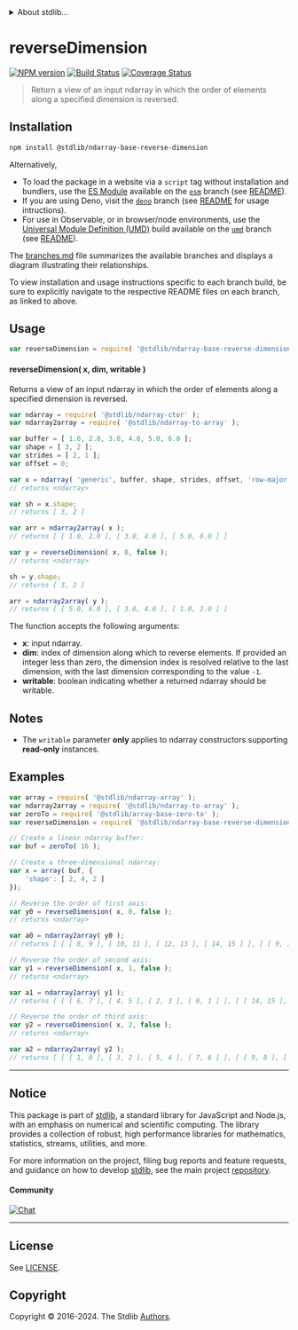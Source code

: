 <!--

@license Apache-2.0

Copyright (c) 2023 The Stdlib Authors.

Licensed under the Apache License, Version 2.0 (the "License");
you may not use this file except in compliance with the License.
You may obtain a copy of the License at

   http://www.apache.org/licenses/LICENSE-2.0

Unless required by applicable law or agreed to in writing, software
distributed under the License is distributed on an "AS IS" BASIS,
WITHOUT WARRANTIES OR CONDITIONS OF ANY KIND, either express or implied.
See the License for the specific language governing permissions and
limitations under the License.

-->


<details>
  <summary>
    About stdlib...
  </summary>
  <p>We believe in a future in which the web is a preferred environment for numerical computation. To help realize this future, we've built stdlib. stdlib is a standard library, with an emphasis on numerical and scientific computation, written in JavaScript (and C) for execution in browsers and in Node.js.</p>
  <p>The library is fully decomposable, being architected in such a way that you can swap out and mix and match APIs and functionality to cater to your exact preferences and use cases.</p>
  <p>When you use stdlib, you can be absolutely certain that you are using the most thorough, rigorous, well-written, studied, documented, tested, measured, and high-quality code out there.</p>
  <p>To join us in bringing numerical computing to the web, get started by checking us out on <a href="https://github.com/stdlib-js/stdlib">GitHub</a>, and please consider <a href="https://opencollective.com/stdlib">financially supporting stdlib</a>. We greatly appreciate your continued support!</p>
</details>

# reverseDimension

[![NPM version][npm-image]][npm-url] [![Build Status][test-image]][test-url] [![Coverage Status][coverage-image]][coverage-url] <!-- [![dependencies][dependencies-image]][dependencies-url] -->

> Return a view of an input ndarray in which the order of elements along a specified dimension is reversed.

<!-- Section to include introductory text. Make sure to keep an empty line after the intro `section` element and another before the `/section` close. -->

<section class="intro">

</section>

<!-- /.intro -->

<!-- Package usage documentation. -->

<section class="installation">

## Installation

```bash
npm install @stdlib/ndarray-base-reverse-dimension
```

Alternatively,

-   To load the package in a website via a `script` tag without installation and bundlers, use the [ES Module][es-module] available on the [`esm`][esm-url] branch (see [README][esm-readme]).
-   If you are using Deno, visit the [`deno`][deno-url] branch (see [README][deno-readme] for usage intructions).
-   For use in Observable, or in browser/node environments, use the [Universal Module Definition (UMD)][umd] build available on the [`umd`][umd-url] branch (see [README][umd-readme]).

The [branches.md][branches-url] file summarizes the available branches and displays a diagram illustrating their relationships.

To view installation and usage instructions specific to each branch build, be sure to explicitly navigate to the respective README files on each branch, as linked to above.

</section>

<section class="usage">

## Usage

```javascript
var reverseDimension = require( '@stdlib/ndarray-base-reverse-dimension' );
```

#### reverseDimension( x, dim, writable )

Returns a view of an input ndarray in which the order of elements along a specified dimension is reversed.

```javascript
var ndarray = require( '@stdlib/ndarray-ctor' );
var ndarray2array = require( '@stdlib/ndarray-to-array' );

var buffer = [ 1.0, 2.0, 3.0, 4.0, 5.0, 6.0 ];
var shape = [ 3, 2 ];
var strides = [ 2, 1 ];
var offset = 0;

var x = ndarray( 'generic', buffer, shape, strides, offset, 'row-major' );
// returns <ndarray>

var sh = x.shape;
// returns [ 3, 2 ]

var arr = ndarray2array( x );
// returns [ [ 1.0, 2.0 ], [ 3.0, 4.0 ], [ 5.0, 6.0 ] ]

var y = reverseDimension( x, 0, false );
// returns <ndarray>

sh = y.shape;
// returns [ 3, 2 ]

arr = ndarray2array( y );
// returns [ [ 5.0, 6.0 ], [ 3.0, 4.0 ], [ 1.0, 2.0 ] ]
```

The function accepts the following arguments:

-   **x**: input ndarray.
-   **dim**: index of dimension along which to reverse elements. If provided an integer less than zero, the dimension index is resolved relative to the last dimension, with the last dimension corresponding to the value `-1`.
-   **writable**: boolean indicating whether a returned ndarray should be writable.

</section>

<!-- /.usage -->

<!-- Package usage notes. Make sure to keep an empty line after the `section` element and another before the `/section` close. -->

<section class="notes">

## Notes

-   The `writable` parameter **only** applies to ndarray constructors supporting **read-only** instances.

</section>

<!-- /.notes -->

<!-- Package usage examples. -->

<section class="examples">

## Examples

<!-- eslint no-undef: "error" -->

```javascript
var array = require( '@stdlib/ndarray-array' );
var ndarray2array = require( '@stdlib/ndarray-to-array' );
var zeroTo = require( '@stdlib/array-base-zero-to' );
var reverseDimension = require( '@stdlib/ndarray-base-reverse-dimension' );

// Create a linear ndarray buffer:
var buf = zeroTo( 16 );

// Create a three-dimensional ndarray:
var x = array( buf, {
    'shape': [ 2, 4, 2 ]
});

// Reverse the order of first axis:
var y0 = reverseDimension( x, 0, false );
// returns <ndarray>

var a0 = ndarray2array( y0 );
// returns [ [ [ 8, 9 ], [ 10, 11 ], [ 12, 13 ], [ 14, 15 ] ], [ [ 0, 1 ], [ 2, 3 ], [ 4, 5 ], [ 6, 7 ] ] ]

// Reverse the order of second axis:
var y1 = reverseDimension( x, 1, false );
// returns <ndarray>

var a1 = ndarray2array( y1 );
// returns [ [ [ 6, 7 ], [ 4, 5 ], [ 2, 3 ], [ 0, 1 ] ], [ [ 14, 15 ], [ 12, 13 ], [ 10, 11 ], [ 8, 9 ] ] ]

// Reverse the order of third axis:
var y2 = reverseDimension( x, 2, false );
// returns <ndarray>

var a2 = ndarray2array( y2 );
// returns [ [ [ 1, 0 ], [ 3, 2 ], [ 5, 4 ], [ 7, 6 ] ], [ [ 9, 8 ], [ 11, 10 ], [ 13, 12 ], [ 15, 14 ] ] ]
```

</section>

<!-- /.examples -->

<!-- Section to include cited references. If references are included, add a horizontal rule *before* the section. Make sure to keep an empty line after the `section` element and another before the `/section` close. -->

<section class="references">

</section>

<!-- /.references -->

<!-- Section for related `stdlib` packages. Do not manually edit this section, as it is automatically populated. -->

<section class="related">

</section>

<!-- /.related -->

<!-- Section for all links. Make sure to keep an empty line after the `section` element and another before the `/section` close. -->


<section class="main-repo" >

* * *

## Notice

This package is part of [stdlib][stdlib], a standard library for JavaScript and Node.js, with an emphasis on numerical and scientific computing. The library provides a collection of robust, high performance libraries for mathematics, statistics, streams, utilities, and more.

For more information on the project, filing bug reports and feature requests, and guidance on how to develop [stdlib][stdlib], see the main project [repository][stdlib].

#### Community

[![Chat][chat-image]][chat-url]

---

## License

See [LICENSE][stdlib-license].


## Copyright

Copyright &copy; 2016-2024. The Stdlib [Authors][stdlib-authors].

</section>

<!-- /.stdlib -->

<!-- Section for all links. Make sure to keep an empty line after the `section` element and another before the `/section` close. -->

<section class="links">

[npm-image]: http://img.shields.io/npm/v/@stdlib/ndarray-base-reverse-dimension.svg
[npm-url]: https://npmjs.org/package/@stdlib/ndarray-base-reverse-dimension

[test-image]: https://github.com/stdlib-js/ndarray-base-reverse-dimension/actions/workflows/test.yml/badge.svg?branch=v0.2.0
[test-url]: https://github.com/stdlib-js/ndarray-base-reverse-dimension/actions/workflows/test.yml?query=branch:v0.2.0

[coverage-image]: https://img.shields.io/codecov/c/github/stdlib-js/ndarray-base-reverse-dimension/main.svg
[coverage-url]: https://codecov.io/github/stdlib-js/ndarray-base-reverse-dimension?branch=main

<!--

[dependencies-image]: https://img.shields.io/david/stdlib-js/ndarray-base-reverse-dimension.svg
[dependencies-url]: https://david-dm.org/stdlib-js/ndarray-base-reverse-dimension/main

-->

[chat-image]: https://img.shields.io/gitter/room/stdlib-js/stdlib.svg
[chat-url]: https://app.gitter.im/#/room/#stdlib-js_stdlib:gitter.im

[stdlib]: https://github.com/stdlib-js/stdlib

[stdlib-authors]: https://github.com/stdlib-js/stdlib/graphs/contributors

[umd]: https://github.com/umdjs/umd
[es-module]: https://developer.mozilla.org/en-US/docs/Web/JavaScript/Guide/Modules

[deno-url]: https://github.com/stdlib-js/ndarray-base-reverse-dimension/tree/deno
[deno-readme]: https://github.com/stdlib-js/ndarray-base-reverse-dimension/blob/deno/README.md
[umd-url]: https://github.com/stdlib-js/ndarray-base-reverse-dimension/tree/umd
[umd-readme]: https://github.com/stdlib-js/ndarray-base-reverse-dimension/blob/umd/README.md
[esm-url]: https://github.com/stdlib-js/ndarray-base-reverse-dimension/tree/esm
[esm-readme]: https://github.com/stdlib-js/ndarray-base-reverse-dimension/blob/esm/README.md
[branches-url]: https://github.com/stdlib-js/ndarray-base-reverse-dimension/blob/main/branches.md

[stdlib-license]: https://raw.githubusercontent.com/stdlib-js/ndarray-base-reverse-dimension/main/LICENSE

</section>

<!-- /.links -->
